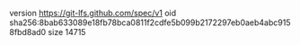 version https://git-lfs.github.com/spec/v1
oid sha256:8bab633089e18fb78bca0811f2cdfe5b099b2172297eb0aeb4abc9158fbd8ad0
size 14715
